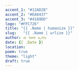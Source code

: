 ```yaml
---
accent_1: "#12AD2B"
accent_2: "#EA0437"
accent_3: "#4189DD"
logo: "#FFC726"
title: "{{ .Name | humanize }}"
slug:	"{{ .Name | urlize }}"
author: ብ ዓወት ኢያሱ
date: {{ .Date }}
location:
poem: true
theme: "light"
draft: true
---
```

